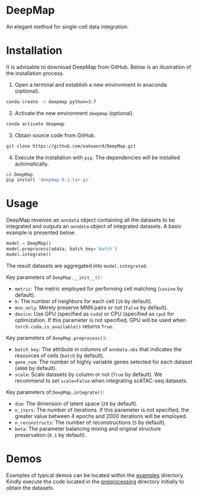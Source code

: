 # DeepMap

An elegant method for single-cell data integration.

# Installation

It is advisable to download DeepMap from GitHub. Below is an illustration of the installation process.

1. Open a terminal and establish a new environment in anaconda (optional).

```bash
conda create -n deepmap python=3.7
```

2. Activate the new environment `deepmap` (optional).

```bash
conda activate deepmap
```

3. Obtain source code from GitHub.

```bash
git clone https://github.com/oaksword/DeepMap.git
```

4. Execute the installation with `pip`. The dependencies will be installed automatically.

```bash
cd DeepMap
pip install 'deepmap-0.1.tar.gz'
```

# Usage

DeepMap reveives an `anndata` object containing all the datasets to be integrated and outputs an `anndata` object of integrated datasets. A basic example is presented below.

```python
model = DeepMap()
model.preprocess(adata, batch_key='batch')
model.integrate()
```

The result datasets are aggregated into `model.integrated`.

Key parameters of `DeepMap.__init__()`:
- `metric`: The metric employed for performing cell matching (`cosine` by default).
- `k`: The number of neighbors for each cell (`10` by default).
- `mnn_only`: Merely preserve MNN pairs or not (`False` by default).
- `device`: Use GPU (specified as `cuda`) or CPU (specified as `cpu`) for optimization. If this parameter is not specified, GPU will be used when `torch.cuda.is_available()` returns `True`.

Key parameters of `DeepMap.preprocess()`:
- `batch_key`: The attribute in columns of `anndata.obs` that indicates the resources of cells (`batch` by default).
- `gene_num`: The number of highly variable genes selected for each dataset (`4000` by default).
- `scale`: Scale datasets by column or not (`True` by default). We recommend to set `scale=False` when integrating scATAC-seq datasets.

Key parameters of `DeepMap.integrate()`:
- `dim`: The dimension of latent space (`20` by default).
- `n_iters`: The number of iterations. If this parameter is not specified, the greater value between 4 epochs and 2000 iterations will be employed.
- `n_reconstructs`: The number of reconstructions (`5` by default).
- `beta`: The parameter balancing mixing and original structure preservation (`0.1` by default).

# Demos

Examples of typical demos can be located within the [examples](https://github.com/oaksword/DeepMap-reproducibility/tree/main/examples) directory. Kindly execute the code located in the [preprocessing](https://github.com/oaksword/DeepMap-reproducibility/tree/main/preprocessing) directory initially to obtain the datasets.
